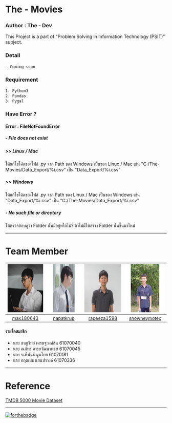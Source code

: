 # The - Movies
### Author : The - Dev
This Project is a part of "Problem Solving in Information Technology (PSIT)" subject.
### Detail
    - Coming soon
### Requirement
    1. Python3
    2. Pandas
    3. Pygal
### Have Error ?
#### Error : FileNotFoundError
##### - File does not exist
##### >> Linux / Mac
ให้แก้ไขโค้ดของไฟล์ .py จาก Path ของ Windows เป็นของ Linux / Mac
เช่น "C:/The-Movies/Data_Export/%i.csv" เป็น "Data_Export/%i.csv"
##### >> Windows
ให้แก้ไขโค้ดของไฟล์ .py จาก Path ของ Linux / Mac เป็นของ Windows
เช่น "Data_Export/%i.csv" เป็น "C:/The-Movies/Data_Export/%i.csv"
##### - No such file or directory
ให้ตรวจสอบดูว่า Folder นั้นมีอยู่หรือไม่? ถ้าไม่มีให้สร้าง Folder นั้นขึ้นมาใหม่
_____
# Team Member
|<img src="README/max180643.jpeg" width="150px" height="150px">|<img src="README/napatkrub.jpeg" width="150px" height="150px">|<img src="README/rapeeza1598.jpeg" width="150px" height="150px">|<img src="README/snowneymotex.jpeg" width="150px" height="150px">|
|:-----:|:-----:|:-----:|:-----:|
|[max180643](https://github.com/max180643)|[napatkrup](https://github.com/NAPATKRUP)|[rapeeza1598](https://github.com/rapeeza1598)|[snowneymotex](https://github.com/snowneymotex)|
#### รายชื่อสมาชิก
- นาย ชาญวิทย์ เศรษฐวงศ์สิน 61070040
- นาย ณภัทร อารยวัฒนาพงษ์ 61070045
- นาย ระพีพันธ์ มูนไทย 61070181
- นาย กฤตเมธ แสนปรางค์ 61070336
_____
# Reference
[TMDB 5000 Movie Dataset](https://www.kaggle.com/tmdb/tmdb-movie-metadata)
_____
[![forthebadge](https://forthebadge.com/images/badges/made-with-python.svg)](https://www.python.org/)
